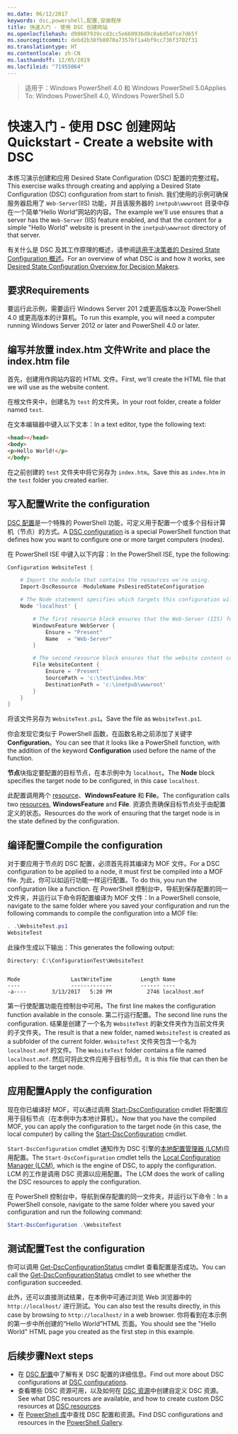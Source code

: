 ```yaml
---
ms.date: 06/12/2017
keywords: dsc,powershell,配置,安装程序
title: 快速入门 - 使用 DSC 创建网站
ms.openlocfilehash: d98607939ccd3cc5e660936d8c0a6d54fce7d65f
ms.sourcegitcommit: debd2b38fb8070a7357bf1a4bf9cc736f3702f31
ms.translationtype: HT
ms.contentlocale: zh-CN
ms.lasthandoff: 12/05/2019
ms.locfileid: "71955064"
---
```

> <span data-ttu-id="93eb7-103">适用于：Windows PowerShell 4.0 和 Windows PowerShell 5.0</span><span class="sxs-lookup"><span data-stu-id="93eb7-103">Applies To: Windows PowerShell 4.0, Windows PowerShell 5.0</span></span>

# <a name="quickstart---create-a-website-with-dsc"></a><span data-ttu-id="93eb7-104">快速入门 - 使用 DSC 创建网站</span><span class="sxs-lookup"><span data-stu-id="93eb7-104">Quickstart - Create a website with DSC</span></span>

<span data-ttu-id="93eb7-105">本练习演示创建和应用 Desired State Configuration (DSC) 配置的完整过程。</span><span class="sxs-lookup"><span data-stu-id="93eb7-105">This exercise walks through creating and applying a Desired State Configuration (DSC) configuration from start to finish.</span></span>
<span data-ttu-id="93eb7-106">我们使用的示例可确保服务器启用了 `Web-Server`(IIS) 功能，并且该服务器的 `inetpub\wwwroot` 目录中存在一个简单“Hello World”网站的内容。</span><span class="sxs-lookup"><span data-stu-id="93eb7-106">The example we'll use ensures that a server has the `Web-Server` (IIS) feature enabled, and that the content for a simple "Hello World" website is present in the `inetpub\wwwroot` directory of that server.</span></span>

<span data-ttu-id="93eb7-107">有关什么是 DSC 及其工作原理的概述，请参阅[适用于决策者的 Desired State Configuration 概述](../overview/decisionMaker.md)。</span><span class="sxs-lookup"><span data-stu-id="93eb7-107">For an overview of what DSC is and how it works, see [Desired State Configuration Overview for Decision Makers](../overview/decisionMaker.md).</span></span>

## <a name="requirements"></a><span data-ttu-id="93eb7-108">要求</span><span class="sxs-lookup"><span data-stu-id="93eb7-108">Requirements</span></span>

<span data-ttu-id="93eb7-109">要运行此示例，需要运行 Windows Server 201 2或更高版本以及 PowerShell 4.0 或更高版本的计算机。</span><span class="sxs-lookup"><span data-stu-id="93eb7-109">To run this example, you will need a computer running Windows Server 2012 or later and PowerShell 4.0 or later.</span></span>

## <a name="write-and-place-the-indexhtm-file"></a><span data-ttu-id="93eb7-110">编写并放置 index.htm 文件</span><span class="sxs-lookup"><span data-stu-id="93eb7-110">Write and place the index.htm file</span></span>

<span data-ttu-id="93eb7-111">首先，创建用作网站内容的 HTML 文件。</span><span class="sxs-lookup"><span data-stu-id="93eb7-111">First, we'll create the HTML file that we will use as the website content.</span></span>

<span data-ttu-id="93eb7-112">在根文件夹中，创建名为 `test` 的文件夹。</span><span class="sxs-lookup"><span data-stu-id="93eb7-112">In your root folder, create a folder named `test`.</span></span>

<span data-ttu-id="93eb7-113">在文本编辑器中键入以下文本：</span><span class="sxs-lookup"><span data-stu-id="93eb7-113">In a text editor, type the following text:</span></span>

```html
<head></head>
<body>
<p>Hello World!</p>
</body>
```

<span data-ttu-id="93eb7-114">在之前创建的 `test` 文件夹中将它另存为 `index.htm`。</span><span class="sxs-lookup"><span data-stu-id="93eb7-114">Save this as `index.htm` in the `test` folder you created earlier.</span></span>

## <a name="write-the-configuration"></a><span data-ttu-id="93eb7-115">写入配置</span><span class="sxs-lookup"><span data-stu-id="93eb7-115">Write the configuration</span></span>

<span data-ttu-id="93eb7-116">[DSC 配置](../configurations/configurations.md)是一个特殊的 PowerShell 功能，可定义用于配置一个或多个目标计算机（节点）的方式。</span><span class="sxs-lookup"><span data-stu-id="93eb7-116">A [DSC configuration](../configurations/configurations.md) is a special PowerShell function that defines how you want to configure one or more target computers (nodes).</span></span>

<span data-ttu-id="93eb7-117">在 PowerShell ISE 中键入以下内容：</span><span class="sxs-lookup"><span data-stu-id="93eb7-117">In the PowerShell ISE, type the following:</span></span>

```powershell
Configuration WebsiteTest {

    # Import the module that contains the resources we're using.
    Import-DscResource -ModuleName PsDesiredStateConfiguration

    # The Node statement specifies which targets this configuration will be applied to.
    Node 'localhost' {

        # The first resource block ensures that the Web-Server (IIS) feature is enabled.
        WindowsFeature WebServer {
            Ensure = "Present"
            Name   = "Web-Server"
        }

        # The second resource block ensures that the website content copied to the website root folder.
        File WebsiteContent {
            Ensure = 'Present'
            SourcePath = 'c:\test\index.htm'
            DestinationPath = 'c:\inetpub\wwwroot'
        }
    }
}
```

<span data-ttu-id="93eb7-118">将该文件另存为 `WebsiteTest.ps1`。</span><span class="sxs-lookup"><span data-stu-id="93eb7-118">Save the file as `WebsiteTest.ps1`.</span></span>

<span data-ttu-id="93eb7-119">你会发现它类似于 PowerShell 函数，在函数名称之前添加了关键字 **Configuration**。</span><span class="sxs-lookup"><span data-stu-id="93eb7-119">You can see that it looks like a PowerShell function, with the addition of the keyword **Configuration** used before the name of the function.</span></span>

<span data-ttu-id="93eb7-120">**节点**块指定要配置的目标节点，在本示例中为 `localhost`。</span><span class="sxs-lookup"><span data-stu-id="93eb7-120">The **Node** block specifies the target node to be configured, in this case `localhost`.</span></span>

<span data-ttu-id="93eb7-121">此配置调用两个 [resource](../resources/resources.md)、**WindowsFeature** 和 **File**。</span><span class="sxs-lookup"><span data-stu-id="93eb7-121">The configuration calls two [resources](../resources/resources.md), **WindowsFeature** and **File**.</span></span>
<span data-ttu-id="93eb7-122">资源负责确保目标节点处于由配置定义的状态。</span><span class="sxs-lookup"><span data-stu-id="93eb7-122">Resources do the work of ensuring that the target node is in the state defined by the configuration.</span></span>

## <a name="compile-the-configuration"></a><span data-ttu-id="93eb7-123">编译配置</span><span class="sxs-lookup"><span data-stu-id="93eb7-123">Compile the configuration</span></span>

<span data-ttu-id="93eb7-124">对于要应用于节点的 DSC 配置，必须首先将其编译为 MOF 文件。</span><span class="sxs-lookup"><span data-stu-id="93eb7-124">For a DSC configuration to be applied to a node, it must first be compiled into a MOF file.</span></span>
<span data-ttu-id="93eb7-125">为此，你可以如运行功能一样运行配置。</span><span class="sxs-lookup"><span data-stu-id="93eb7-125">To do this, you run the configuration like a function.</span></span>
<span data-ttu-id="93eb7-126">在 PowerShell 控制台中，导航到保存配置的同一文件夹，并运行以下命令将配置编译为 MOF 文件：</span><span class="sxs-lookup"><span data-stu-id="93eb7-126">In a PowerShell console, navigate to the same folder where you saved your configuration and run the following commands to compile the configuration into a MOF file:</span></span>

```powershell
. .\WebsiteTest.ps1
WebsiteTest
```

<span data-ttu-id="93eb7-127">此操作生成以下输出：</span><span class="sxs-lookup"><span data-stu-id="93eb7-127">This generates the following output:</span></span>

```
Directory: C:\ConfigurationTest\WebsiteTest


Mode                LastWriteTime         Length Name
----                -------------         ------ ----
-a----        3/13/2017   5:20 PM           2746 localhost.mof
```

<span data-ttu-id="93eb7-128">第一行使配置功能在控制台中可用。</span><span class="sxs-lookup"><span data-stu-id="93eb7-128">The first line makes the configuration function available in the console.</span></span>
<span data-ttu-id="93eb7-129">第二行运行配置。</span><span class="sxs-lookup"><span data-stu-id="93eb7-129">The second line runs the configuration.</span></span>
<span data-ttu-id="93eb7-130">结果是创建了一个名为 `WebsiteTest` 的新文件夹作为当前文件夹的子文件夹。</span><span class="sxs-lookup"><span data-stu-id="93eb7-130">The result is that a new folder, named `WebsiteTest` is created as a subfolder of the current folder.</span></span>
<span data-ttu-id="93eb7-131">`WebsiteTest` 文件夹包含一个名为 `localhost.mof` 的文件。</span><span class="sxs-lookup"><span data-stu-id="93eb7-131">The `WebsiteTest` folder contains a file named `localhost.mof`.</span></span>
<span data-ttu-id="93eb7-132">然后可将此文件应用于目标节点。</span><span class="sxs-lookup"><span data-stu-id="93eb7-132">It is this file that can then be applied to the target node.</span></span>

## <a name="apply-the-configuration"></a><span data-ttu-id="93eb7-133">应用配置</span><span class="sxs-lookup"><span data-stu-id="93eb7-133">Apply the configuration</span></span>

<span data-ttu-id="93eb7-134">现在你已编译好 MOF，可以通过调用 [Start-DscConfiguration](/powershell/module/psdesiredstateconfiguration/start-dscconfiguration) cmdlet 将配置应用于目标节点（在本例中为本地计算机）。</span><span class="sxs-lookup"><span data-stu-id="93eb7-134">Now that you have the compiled MOF, you can apply the configuration to the target node (in this case, the local computer) by calling the [Start-DscConfiguration](/powershell/module/psdesiredstateconfiguration/start-dscconfiguration) cmdlet.</span></span>

<span data-ttu-id="93eb7-135">`Start-DscConfiguration` cmdlet 通知作为 DSC 引擎的[本地配置管理器 (LCM)](../managing-nodes/metaConfig.md)应用配置。</span><span class="sxs-lookup"><span data-stu-id="93eb7-135">The `Start-DscConfiguration` cmdlet tells the [Local Configuration Manager (LCM)](../managing-nodes/metaConfig.md), which is the engine of DSC, to apply the configuration.</span></span>
<span data-ttu-id="93eb7-136">LCM 的工作是调用 DSC 资源以应用配置。</span><span class="sxs-lookup"><span data-stu-id="93eb7-136">The LCM does the work of calling the DSC resources to apply the configuration.</span></span>

<span data-ttu-id="93eb7-137">在 PowerShell 控制台中，导航到保存配置的同一文件夹，并运行以下命令：</span><span class="sxs-lookup"><span data-stu-id="93eb7-137">In a PowerShell console, navigate to the same folder where you saved your configuration and run the following command:</span></span>

```powershell
Start-DscConfiguration .\WebsiteTest
```

## <a name="test-the-configuration"></a><span data-ttu-id="93eb7-138">测试配置</span><span class="sxs-lookup"><span data-stu-id="93eb7-138">Test the configuration</span></span>

<span data-ttu-id="93eb7-139">你可以调用 [Get-DscConfigurationStatus](/powershell/module/psdesiredstateconfiguration/get-dscconfigurationstatus) cmdlet 查看配置是否成功。</span><span class="sxs-lookup"><span data-stu-id="93eb7-139">You can call the [Get-DscConfigurationStatus](/powershell/module/psdesiredstateconfiguration/get-dscconfigurationstatus) cmdlet to see whether the configuration succeeded.</span></span>

<span data-ttu-id="93eb7-140">此外，还可以直接测试结果，在本例中可通过浏览 Web 浏览器中的 `http://localhost/` 进行测试。</span><span class="sxs-lookup"><span data-stu-id="93eb7-140">You can also test the results directly, in this case by browsing to `http://localhost/` in a web browser.</span></span>
<span data-ttu-id="93eb7-141">你将看到在本示例的第一步中所创建的“Hello World”HTML 页面。</span><span class="sxs-lookup"><span data-stu-id="93eb7-141">You should see the "Hello World" HTML page you created as the first step in this example.</span></span>

## <a name="next-steps"></a><span data-ttu-id="93eb7-142">后续步骤</span><span class="sxs-lookup"><span data-stu-id="93eb7-142">Next steps</span></span>

- <span data-ttu-id="93eb7-143">在 [DSC 配置](../configurations/configurations.md)中了解有关 DSC 配置的详细信息。</span><span class="sxs-lookup"><span data-stu-id="93eb7-143">Find out more about DSC configurations at [DSC configurations](../configurations/configurations.md).</span></span>
- <span data-ttu-id="93eb7-144">查看哪些 DSC 资源可用，以及如何在 [DSC 资源](../resources/resources.md)中创建自定义 DSC 资源。</span><span class="sxs-lookup"><span data-stu-id="93eb7-144">See what DSC resources are available, and how to create custom DSC resources at [DSC resources](../resources/resources.md).</span></span>
- <span data-ttu-id="93eb7-145">在 [PowerShell 库](https://www.powershellgallery.com/)中查找 DSC 配置和资源。</span><span class="sxs-lookup"><span data-stu-id="93eb7-145">Find DSC configurations and resources in the [PowerShell Gallery](https://www.powershellgallery.com/).</span></span>

